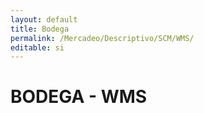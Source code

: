 ```yaml
---
layout: default
title: Bodega
permalink: /Mercadeo/Descriptivo/SCM/WMS/
editable: si
---
```


# BODEGA - WMS

